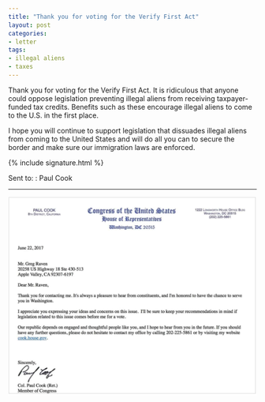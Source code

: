 ```yaml
---
title: "Thank you for voting for the Verify First Act"
layout: post
categories:
- letter
tags:
- illegal aliens
- taxes
---
```


Thank you for voting for the Verify First Act. It is ridiculous that anyone could oppose legislation preventing illegal aliens from receiving taxpayer-funded tax credits. Benefits such as these encourage illegal aliens to come to the U.S. in the first place.

I hope you will continue to support legislation that dissuades illegal aliens from coming to the United States and will do all you can to secure the border and make sure our immigration laws are enforced.

{% include signature.html %}


Sent to:
: Paul Cook

---

[![response from Paul Cook](/assets/img/2017/06/2017-06-22-paul-cook-letter.jpg)](/assets/img/2017/06/2017-06-22-paul-cook-letter.jpg)
